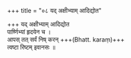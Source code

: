 +++
title = "०८ यद् अक्षीभ्याम् आदिद्योत"

+++
यद् अक्षीभ्याम् आदिद्योत  
पार्ष्णिभ्यां हृदयेन च ।  
आपस् तत् सर्वं निष् करन् +++(Bhatt. karaṃ)+++  
त्वष्टा रिष्टम् इवानसः ॥